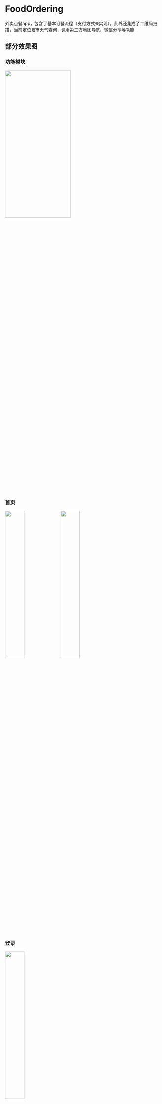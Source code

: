 # FoodOrdering
外卖点餐app，包含了基本订餐流程（支付方式未实现）。此外还集成了二维码扫描，当前定位城市天气查询，调用第三方地图导航，微信分享等功能
## 部分效果图
### 功能模块
<img src="https://github.com/yangxch/FoodOrdering/raw/master/screenshot/function.jpg" width="65%" height="35%">

### 首页
<div> 
<img src="https://github.com/yangxch/FoodOrdering/raw/master/screenshot/food.png" width="35%" height="35%">
<img src="https://github.com/yangxch/FoodOrdering/raw/master/screenshot/shoppingcar.png" width="35%" height="35%">
<br>
</div>

### 登录
<img src="https://github.com/yangxch/FoodOrdering/raw/master/screenshot/login.png" width="35%" height="35%">

## 注册
<img src="https://github.com/yangxch/FoodOrdering/raw/master/screenshot/regist.png" width="35%" height="35%">
